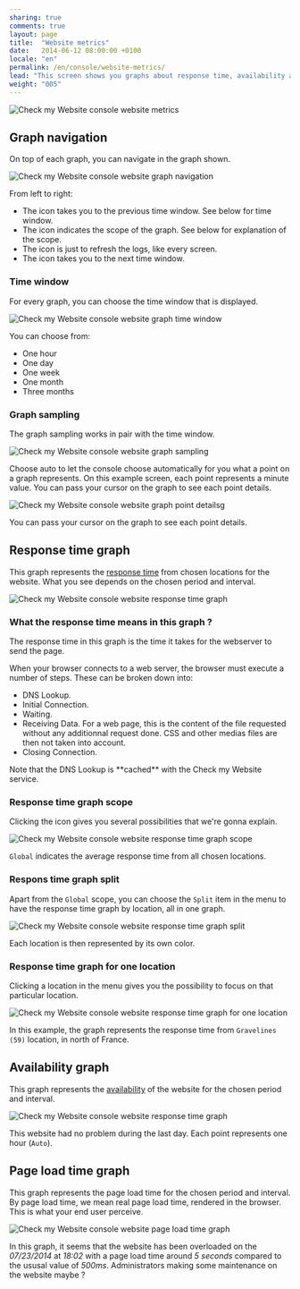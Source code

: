 ```yaml
---
sharing: true
comments: true
layout: page
title:  "Website metrics"
date:   2014-06-12 08:00:00 +0100
locale: "en"
permalink: /en/console/website-metrics/
lead: "This screen shows you graphs about response time, availability and page load time for a website."
weight: "005"
---
```


![Check my Website console website metrics](/assets/img/fullsize/en/console/website-metrics/metrics.png)

## Graph navigation

On top of each graph, you can navigate in the graph shown.

![Check my Website console website graph navigation](/assets/img/fullsize/en/console/website-metrics/graph-navigation.png)

From left to right:

- The <i class="fa fa-backward"></i> icon takes you to the previous time window. See below for time window.
- The <i class="fa fa-fw fa-hand-o-right"></i> icon indicates the scope of the graph. See below for explanation of the scope.
- The <i class="fa fa-refresh"></i> icon is just to refresh the logs, like every screen.
- The <i class="fa fa-forward"></i> icon takes you to the next time window.

### Time window

For every graph, you can choose the time window that is displayed.

![Check my Website console website graph time window](/assets/img/fullsize/en/console/website-metrics/graph-time-window.png)

You can choose from:

- One hour
- One day
- One week
- One month
- Three months

### Graph sampling

The graph sampling works in pair with the time window.

![Check my Website console website graph sampling](/assets/img/fullsize/en/console/website-metrics/graph-sampling.png)

Choose auto to let the console choose automatically for you what a point on a graph represents. On this example screen, each point represents a minute value. You can pass your cursor on the graph to see each point details.

![Check my Website console website graph point detailsg](/assets/img/fullsize/en/console/website-metrics/graph-point-details.png)

You can pass your cursor on the graph to see each point details.

## Response time graph

This graph represents the [response time](/en/terms-definitions/#response-time) from chosen locations for the website. What you see depends on the chosen period and interval.

![Check my Website console website response time graph](/assets/img/fullsize/en/console/website-metrics/response-time-graph.png)

### What the response time means in this graph ?

The response time in this graph is the time it takes for the webserver to send the page.

When your browser connects to a web server, the browser must execute a number of steps. These can be broken down into:

- DNS Lookup.
- Initial Connection.
- Waiting.
- Receiving Data. For a web page, this is the content of the file requested without any additionnal request done. CSS and other medias files are then not taken into account.
- Closing Connection.

<p class="alert alert-info" role="alert">Note that the DNS Lookup is **cached** with the Check my Website service.</p>

### Response time graph scope

Clicking the <i class="fa fa-fw fa-hand-o-right"></i> icon gives you several possibilities that we're gonna explain.

![Check my Website console website response time graph scope](/assets/img/fullsize/en/console/website-metrics/graph-scope.png)

`Global` indicates the average response time from all chosen locations.

### Respons time graph split

Apart from the `Global` scope, you can choose the `Split` item in the <i class="fa fa-fw fa-hand-o-right"></i> menu to have the response time graph by location, all in one graph. 

![Check my Website console website response time graph split](/assets/img/fullsize/en/console/website-metrics/graph-split.png)

Each location is then represented by its own color.

### Response time graph for one location

Clicking a location in the <i class="fa fa-fw fa-hand-o-right"></i> menu gives you the possibility to focus on that particular location.

![Check my Website console website response time graph for one location](/assets/img/fullsize/en/console/website-metrics/graph-location-detail.png)

In this example, the graph represents the response time from `Gravelines (59)` location, in north of France.

## Availability graph

This graph represents the [availability](/en/terms-definitions/#availability) of the website for the chosen period and interval.

![Check my Website console website response time graph](/assets/img/fullsize/en/console/website-metrics/availability-graph.png)

This website had no problem during the last day. Each point represents one hour (`Auto`).

## Page load time graph

This graph represents the page load time for the chosen period and interval. By page load time, we mean real page load time, rendered in the browser. This is what your end user perceive.

![Check my Website console website page load time graph](/assets/img/fullsize/en/console/website-metrics/page-load-time-graph.png)

In this graph, it seems that the website has been overloaded on the *07/23/2014* at *18:02* with a page load time around *5 seconds* compared to the ususal value of *500ms*. Administrators making some maintenance on the website maybe ?
